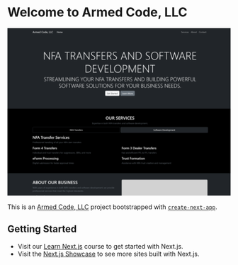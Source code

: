 # Welcome to Armed Code, LLC

![Armed Code, LLC - NFA Transfers and Software Development](screenshot.png)

This is an [Armed Code, LLC](https://armedcodellc.com/) project bootstrapped with [`create-next-app`](https://github.com/vercel/next.js/tree/canary/packages/create-next-app).

## Getting Started

- Visit our [Learn Next.js](https://nextjs.org/learn) course to get started with Next.js.
- Visit the [Next.js Showcase](https://nextjs.org/showcase) to see more sites built with Next.js.
